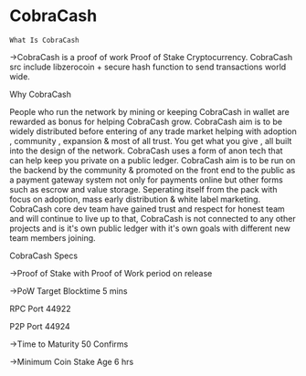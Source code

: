 
CobraCash
============================


    What Is CobraCash


->CobraCash is a proof of work  Proof of Stake Cryptocurrency. CobraCash src include libzerocoin + secure hash function to send transactions world wide.

Why CobraCash

People who run the network by mining or keeping CobraCash in wallet are rewarded as bonus for helping CobraCash grow. CobraCash aim is to be widely distributed before entering of any trade market helping with adoption , community , expansion & most of all trust. You get what you give , all built into the design of the network. 
CobraCash uses a form of anon tech that can help keep you private on a public ledger.
CobraCash aim is to be run on the backend by the community & promoted on the front end to the public as a payment gateway system not only for payments online but other forms such as escrow and value storage. 
Seperating itself from the pack with focus on adoption, mass early distribution & white label marketing.
CobraCash core dev team have gained trust and respect for honest team and will continue to live up to that, CobraCash is not connected to any other projects and is it's own public ledger with it's own goals with different new team members joining. 

CobraCash Specs


->Proof of Stake with Proof of Work period on release


->PoW Target Blocktime 5 mins


RPC Port 44922

P2P Port 44924


->Time to Maturity 50 Confirms

->Minimum Coin Stake Age 6 hrs

